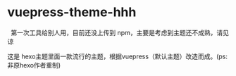 # vuepress-theme-hhh
 
第一次工具给别人用，目前还没上传到 npm，主要是考虑到主题还不成熟，请见谅


这是 hexo主题里面一款流行的主题，根据vuepress（默认主题）改造而成。(ps: 非原hexo作者重制)
